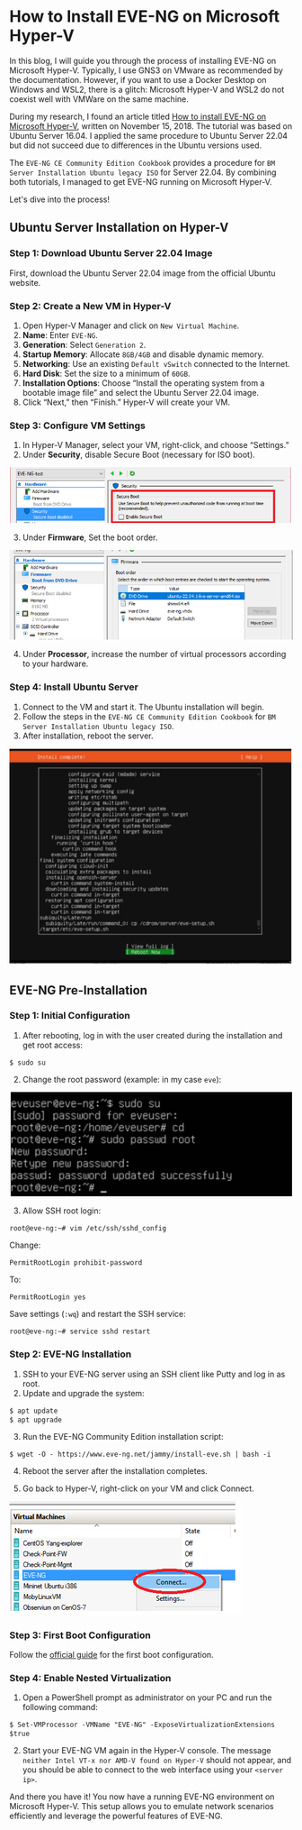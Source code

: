 # How to Install EVE-NG on Microsoft Hyper-V

In this blog, I will guide you through the process of installing EVE-NG on Microsoft Hyper-V. Typically, I use GNS3 on VMware as recommended by the documentation. However, if you want to use a Docker Desktop on Windows and WSL2, there is a glitch: Microsoft Hyper-V and WSL2 do not coexist well with VMWare on the same machine.

During my research, I found an article titled [How to install EVE-NG on Microsoft Hyper-V](https://aboutnetworks.net/eve-ng-on-hyper-v/), written on November 15, 2018. The tutorial was based on Ubuntu Server 16.04. I applied the same procedure to Ubuntu Server 22.04 but did not succeed due to differences in the Ubuntu versions used.

The `EVE-NG CE Community Edition Cookbook` provides a procedure for `BM Server Installation Ubuntu legacy ISO` for Server 22.04. By combining both tutorials, I managed to get EVE-NG running on Microsoft Hyper-V.

Let's dive into the process!

## Ubuntu Server Installation on Hyper-V

### Step 1: Download Ubuntu Server 22.04 Image

First, download the Ubuntu Server 22.04 image from the official Ubuntu website.

### Step 2: Create a New VM in Hyper-V

1. Open Hyper-V Manager and click on `New Virtual Machine`.
2. **Name**: Enter `EVE-NG`.
3. **Generation**: Select `Generation 2`.
4. **Startup Memory**: Allocate `8GB/4GB` and disable dynamic memory.
5. **Networking**: Use an existing `Default vSwitch` connected to the Internet.
6. **Hard Disk**: Set the size to a minimum of `60GB`.
7. **Installation Options**: Choose “Install the operating system from a bootable image file” and select the Ubuntu Server 22.04 image.
8. Click “Next,” then “Finish.” Hyper-V will create your VM.

### Step 3: Configure VM Settings

1. In Hyper-V Manager, select your VM, right-click, and choose “Settings.”
2. Under **Security**, disable Secure Boot (necessary for ISO boot).

![Secure Boot](secure-boot.PNG)

3. Under **Firmware**, Set the boot order.

![Boot Order](boot-order.PNG)

4. Under **Processor**, increase the number of virtual processors according to your hardware.

### Step 4: Install Ubuntu Server

1. Connect to the VM and start it. The Ubuntu installation will begin.
2. Follow the steps in the `EVE-NG CE Community Edition Cookbook` for `BM Server Installation Ubuntu legacy ISO`.
3. After installation, reboot the server.

![Install Complete](install-complete.PNG)

## EVE-NG Pre-Installation

### Step 1: Initial Configuration

1. After rebooting, log in with the user created during the installation and get root access:

```shell
$ sudo su
```

2. Change the root password (example: in my case `eve`):

![Root Password](root-pass.PNG)

3. Allow SSH root login:

```shell
root@eve-ng:~# vim /etc/ssh/sshd_config
```

Change:

```shell
PermitRootLogin prohibit-password
```

To:

```shell
PermitRootLogin yes
```

Save settings (`:wq`) and restart the SSH service:

```shell
root@eve-ng:~# service sshd restart
```

### Step 2: EVE-NG Installation

1. SSH to your EVE-NG server using an SSH client like Putty and log in as root.
2. Update and upgrade the system:

```shell
$ apt update
$ apt upgrade
```

3. Run the EVE-NG Community Edition installation script:

```shell
$ wget -O - https://www.eve-ng.net/jammy/install-eve.sh | bash -i
```

4. Reboot the server after the installation completes.

5. Go back to Hyper-V, right-click on your VM and click Connect.

![EVE Connect](eve-connect.PNG)

### Step 3: First Boot Configuration

Follow the [official guide](https://www.eve-ng.net/index.php/documentation/installation/howto-configure-eve-during-first-boot/) for the first boot configuration.

### Step 4: Enable Nested Virtualization

1. Open a PowerShell prompt as administrator on your PC and run the following command:

```shell
$ Set-VMProcessor -VMName "EVE-NG" -ExposeVirtualizationExtensions $true
```

2. Start your EVE-NG VM again in the Hyper-V console. The message `neither Intel VT-x nor AMD-V found on Hyper-V` should not appear, and you should be able to connect to the web interface using your `<server ip>`.

And there you have it! You now have a running EVE-NG environment on Microsoft Hyper-V. This setup allows you to emulate network scenarios efficiently and leverage the powerful features of EVE-NG.
